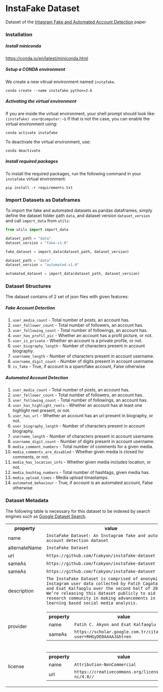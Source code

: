 # InstaFake Dataset
Dataset of the [Intagram Fake and Automated Account Detection](https://drive.google.com/open?id=1-79oIFMl10UJzh9b9UDROTULfNGLoQvy) paper

### Installation

##### Install miniconda
https://conda.io/en/latest/miniconda.html

##### Setup a CONDA environment
We create a new vitrual environment named `instafake`.
```
conda create --name instafake python=3.6
```

##### Activating the virtual environment
If you are inside the virtual environment, your shell prompt should look like: `(instafake) user@computer:~$`
If that is not the case, you can enable the virtual environment using:
```
conda activate instafake 
```
To deactivate the virtual environment, use:
```
conda deactivate
```

##### Install required packages

To install the required packages, run the following command in your `instafake` virtual environment:
```
pip install -r requirements.txt
```

### Import Datasets as Dataframes
To import the fake and automated datasets as pandas dataframes, simply define the dataset folder path `data`, and dataset version  `dataset_version` and call `import_data` from `utils`:

~~~py
from utils import import_data

dataset_path = "data"
dataset_version = "fake-v1.0"

fake_dataset = import_data(dataset_path, dataset_version)

dataset_path = "data"
dataset_version = "automated-v1.0"

automated_dataset = import_data(dataset_path, dataset_version)
~~~

### Dataset Structures

The dataset contains of 2 set of json files with given features:

##### Fake Account Detection
1. `user_media_count` - Total number of posts, an account has.
2. `user_follower_count` - Total number of followers, an account has.
3. `user_following_count` - Total number of followings, an account has.
4. `user_has_profil_pic` - Whether an account has a profil picture, or not.
5. `user_is_private` - Whether an account is a private profile, or not.
6. `user_biography_length` - Number of characters present in account biography.
7. `username_length` - Number of characters present in account username.
8. `username_digit_count` - Number of digits present in account username.
9. `is_fake` - True, if account is a spam/fake account, False otherwise

##### Automated Account Detection
1. `user_media_count` - Total number of posts, an account has.
2. `user_follower_count` - Total number of followers, an account has.
3. `user_following_count` - Total number of followings, an account has.
4. `user_has_highlight_reels` - Whether an account has at least one highlight reel present, or not.
5. `user_has_url` - Whether an account has an url present in biography, or not.
6. `user_biography_length` - Number of characters present in account biography.
7. `username_length` - Number of characters present in account username.
8. `username_digit_count` - Number of digits present in account username.
9. `media_comment_numbers` - Total number of comments for a given media.
10. `media_comments_are_disabled` - Whether given media is closed for comments, or not.
11. `media_has_location_info` - Whether given media includes location, or not.
12. `media_hashtag_numbers` - Total number of hashtags, given media has.
13. `media_upload_times` - Media upload timastamps.
14. `automated_behaviour` - True, if account is an automated account, False otherwise

### Dataset Metadata
The following table is necessary for this dataset to be indexed by search
engines such as <a href="https://g.co/datasetsearch">Google Dataset Search</a>.
<div itemscope itemtype="http://schema.org/Dataset">
<table>
  <tr>
    <th>property</th>
    <th>value</th>
  </tr>
  <tr>
    <td>name</td>
    <td><code itemprop="name">InstaFake Dataset: An Instagram fake and automated account detection dataset</code></td>
  </tr>
  <tr>
    <td>alternateName</td>
    <td><code itemprop="alternateName">InstaFake Dataset</code></td>
  </tr>
  <tr>
    <td>url</td>
    <td><code itemprop="url">https://github.com/fcakyon/instafake-dataset</code></td>
  </tr>
  <tr>
    <td>sameAs</td>
    <td><code itemprop="sameAs">https://github.com/fcakyon/instafake-dataset</code></td>
  </tr>
    <tr>
    <td>sameAs</td>
    <td><code itemprop="sameAs">https://github.com/fcakyon/instafake-dataset</code></td>
  </tr>
  <tr>
    <td>description</td>
    <td><code itemprop="description">The InstaFake Dataset is comprised of anonymized Instagram user data collected by Fatih Cagatay Akyon and Esat Kalfaoglu over the second half of 2018. We’re releasing this dataset publicly to aid the research community in making advancements in machine learning based social media analysis.</code></td>
  </tr>
  <tr>
    <td>provider</td>
    <td>
      <div itemscope itemtype="http://schema.org/Organization" itemprop="provider">
        <table>
          <tr>
            <th>property</th>
            <th>value</th>
          </tr>
          <tr>
            <td>name</td>
            <td><code itemprop="name">Fatih C. Akyon and Esat Kalfaoglu</code></td>
          </tr>
          <tr>
            <td>sameAs</td>
            <td><code itemprop="sameAs">https://scholar.google.com.tr/citations?user=RHGyDE0AAAAJ&hl=en</code></td>
          </tr>
        </table>
      </div>
    </td>
  </tr>
  <tr>
    <td>license</td>
    <td>
      <div itemscope itemtype="http://schema.org/CreativeWork" itemprop="license">
        <table>
          <tr>
            <th>property</th>
            <th>value</th>
          </tr>
          <tr>
            <td>name</td>
            <td><code itemprop="name">Attribution-NonCommercial</code></td>
          </tr>
          <tr>
            <td>url</td>
            <td><code itemprop="url">https://creativecommons.org/licenses/by-nc/4.0//</code></td>
          </tr>
        </table>
      </div>
    </td>
  </tr>
</table>
</div>
